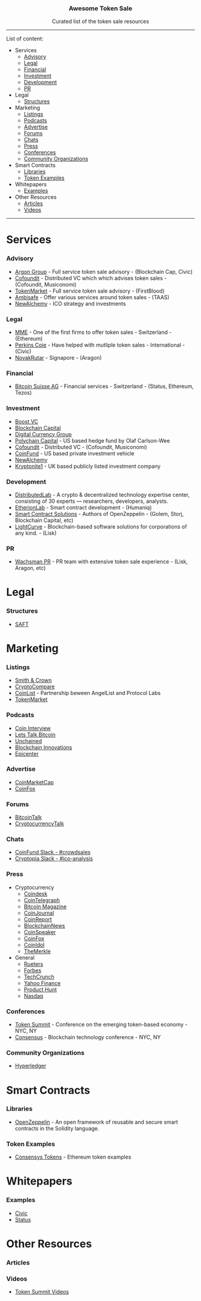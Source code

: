 <h3 align="center">Awesome Token Sale<!-- Serve Confidently. --></h3>
<p align="center">Curated list of the token sale resources</p>

---

List of content:
* Services
  * [Advisory](#advisory)   
  * [Legal](#legal)
  * [Financial](#financial)
  * [Investment](#investment)
  * [Development](#development)
  * [PR](#pr)
* Legal
  * [Structures](#structures)
* Marketing
  * [Listings](#listings)
  * [Podcasts](#podcasts)
  * [Advertise](#advertise)
  * [Forums](#forums)
  * [Chats](#chats)
  * [Press](#press)
  * [Conferences](#conferences)
  * [Community Organizations](#community-organizations)
* Smart Contracts
  * [Libraries](#libraries)
  * [Token Examples](#token-examples)
* Whitepapers
  * [Examples](#examples)
* Other Resources
  * [Articles](#articles)
  * [Videos](#videos)

---

# Services

### Advisory
* [Argon Group](https://argongroup.com/) - Full service token sale advisory - (Blockchain Cap, Civic)
* [Cofoundit](https://cofound.it/en/) - Distributed VC which which advises token sales - (Cofoundit, Musiconomi)
* [TokenMarket](https://tokenmarket.net/ico-professional-services) - Full service token sale advisory - (FirstBlood)
* [Ambisafe](https://www.ambisafe.co/services/) - Offer various services around token sales - (TAAS)
* [NewAlchemy](https://newalchemy.io/strategy/) - ICO strategy and investments 


### Legal
* [MME](http://www.mme.ch/) - One of the first firms to offer token sales - Switzerland - (Ethereum)
* [Perkins Coie](https://www.perkinscoie.com/en/index.html) - Have helped with mutliple token sales - International - (Civic)
* [NovakRutar](http://www.novakrutar.si/en/) - Signapore - (Aragon)

### Financial
* [Bitcoin Suisse AG](https://www.bitcoinsuisse.ch/ico/) - Financial services - Switzerland - (Status, Ethereum, Tezos)

### Investment
* [Boost VC](https://www.boost.vc/)
* [Blockchain Capital](http://blockchain.capital/)
* [Digital Currency Group](http://dcg.co/)
* [Polychain Capital](http://polychain.capital/) - US based hedge fund by Olaf Carlson-Wee
* [Cofoundit](https://cofound.it/en/) - Distributed VC - (Cofoundit, Musiconomi)
* [CoinFund](https://coinfund.io/) - US based private investment vehicle
* [NewAlchemy](https://newalchemy.io/investment)
* [Kryptonite1](https://www.kryptonite1.co/) - UK based publicly listed investment company

### Development
* [DistributedLab](https://distributedlab.com/) - A crypto & decentralized technology expertise center, consisting of 30 experts — researchers, developers, analysts.
* [EtherionLab](https://etherionlab.com/) - Smart contract development - (Humaniq)
* [Smart Contract Solutions](https://smartcontractsolutions.com/) - Authors of OpenZeppelin - (Golem, Storj, Blockchain Capital, etc)
* [LightCurve](http://www.lightcurve.io/) - Blockchain-based software solutions for corporations of any kind. - (Lisk)

### PR
* [Wachsman PR](http://wachsmanpr.com/) - PR team with extensive token sale experience - (Lisk, Aragon, etc)

# Legal

### Structures
* [SAFT](https://coinlist.co/about/help/saft)

# Marketing

### Listings
* [Smith & Crown](https://www.smithandcrown.com)
* [CryptoCompare](https://www.cryptocompare.com/)
* [CoinList](https://coinlist.co/) - Partnership beween AngelList and Protocol Labs
* [TokenMarket](https://tokenmarket.net/)

### Podcasts
* [Coin Interview](https://www.youtube.com/channel/UCOu5mkF_NczLQzICINvzr9w)
* [Lets Talk Bitcoin](https://letstalkbitcoin.com/)
* [Unchained](https://itunes.apple.com/us/podcast/unchained-big-ideas-from-worlds-blockchain-cryptocurrency/id1123922160?mt=2&i=1000384504169)
* [Blockchain Innovations](https://itunes.apple.com/us/podcast/blockchain-innovation-interviewing-brightest-minds/id1238906492?mt=2)
* [Epicenter](https://www.youtube.com/channel/UCh-0T48JrvvmKDX41aWB_Vg)

### Advertise
* [CoinMarketCap](https://coinmarketcap.com/)
* [CoinFox](http://www.coinfox.info/)

### Forums
* [BitcoinTalk](https://bitcointalk.org)
* [CryptocurrencyTalk](https://cryptocurrencytalk.com)

### Chats
* [CoinFund Slack - #crowdsales](https://coinfund.io/)
* [Cryptopia Slack - #ico-analysis](https://cryptocopia.herokuapp.com/)

### Press
* Cryptocurrency
  * [Coindesk](http://www.coindesk.com/)
  * [CoinTelegraph](https://cointelegraph.com/)
  * [Bitcoin Magazine](https://bitcoinmagazine.com/)
  * [CoinJournal](https://coinjournal.net/)
  * [CoinReport](https://coinreport.net/)
  * [BlockchainNews](http://www.the-blockchain.com/)
  * [CoinSpeaker](http://www.coinspeaker.com/)
  * [CoinFox](http://www.coinfox.info/)
  * [CoinIdol](https://coinidol.com/)
  * [TheMerkle](https://themerkle.com/)
* General
  * [Rueters](http://www.reuters.com/)
  * [Forbes](https://www.forbes.com)
  * [TechCrunch](https://techcrunch.com/)
  * [Yahoo Finance](https://finance.yahoo.com/)
  * [Product Hunt](https://www.producthunt.com/)
  * [Nasdaq](http://www.nasdaq.com/)

### Conferences
* [Token Summit](http://tokensummit.com/) - Conference on the emerging token-based economy - NYC, NY
* [Consensus](http://www.coindesk.com/events/consensus-2017/) - Blockchain technology conference - NYC, NY

### Community Organizations
* [Hyperledger](https://www.hyperledger.org/)

# Smart Contracts

### Libraries
* [OpenZeppelin](https://openzeppelin.org/) - An open framework of reusable and secure smart contracts in the Solidity language.

### Token Examples
* [Consensys Tokens](https://github.com/ConsenSys/Tokens) - Ethereum token examples

# Whitepapers

### Examples
* [Civic](https://tokensale.civic.com/static/images/landing/CivicTokenSaleWhitePaper.pdf)
* [Status](https://status.im/whitepaper.pdf)

# Other Resources

### Articles

### Videos
* [Token Summit Videos](https://www.youtube.com/channel/UClKay1eOR8D825wY5PBYFUA)

